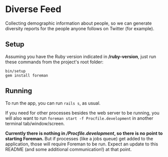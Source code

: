 # Diverse Feed

Collecting demographic information about people, so we can generate diversity reports for the people anyone follows on Twitter (for example).

## Setup

Assuming you have the Ruby version indicated in **/ruby-version**, just run these commands from the project's root folder:

```
bin/setup
gem install foreman
```

## Running

To run the app, you can run `rails s`, as usual.

If you need for other processes besides the web server to be running, you will also want to run `foreman start -f Procfile.development` in another terminal tab/window/screen.

**Currently there is nothing in _/Procfile.development_, so there is no point to starting Foreman.** But if processes (like a jobs queue) get added to the application, those will require Foreman to be run. Expect an update to this README (and some additional communication!) at that point.